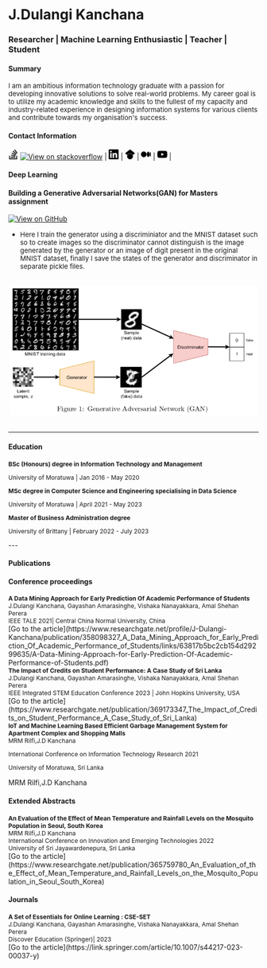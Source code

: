 # J.Dulangi Kanchana
### Researcher | Machine Learning Enthusiastic | Teacher | Student

#### Summary
<p style="font-size:10pt; font-color:black"> I am an ambitious information technology graduate with a passion for developing
innovative solutions to solve real-world problems. My career goal is to utilize my
academic knowledge and skills to the fullest of my capacity and industry-related
experience in designing information systems for various clients and contribute
towards my organisation's success.</p>

#### Contact Information

<a href="https://stackoverflow.com/users/12017769/dulangi-kanchana" target="_blank"><img src="/assets/img/stackoverflow.svg" width="20" height="20"></a> [![View on stackoverflow](https://img.shields.io/stackexchange/stackoverflow/r/12017769)](https://stackoverflow.com/users/12017769/dulangi-kanchana) |
<a href="https://www.linkedin.com/in/dulangi-kanchana-176b2a112/" target="_blank"><img src="/assets/img/linkedin.svg" width="20" height="20"></a> | 
<a href="https://scholar.google.com/citations?user=PzfCGkkAAAAJ&hl=en&oi=ao" target="_blank"><img src="/assets/img/googlescholar.svg" width="20" height="20"></a> | 
<a href="https://kanchanardj.medium.com/" target="_blank"><img src="/assets/img/medium.svg" width="20" height="20"></a> | 
<a href="https://www.youtube.com/@dulangikanchana8237" target="_blank"><img src="/assets/img/youtube.svg" width="20" height="20"></a> |
#### Deep Learning

#### Building a Generative Adversarial Networks(GAN) for Masters assignment


[![View on GitHub](https://img.shields.io/badge/GitHub-View_on_GitHub-blue?logo=GitHub)](https://github.com/DulangiK/Masters-work/blob/main/MSc_assignment2.ipynb)

<ul>
  <li><p style="font-size:10pt; font-color:black">Here I train the generator using a discriminiator and the MNIST dataset such so to create images so the discriminator cannot distinguish is the image generated by the generator or an image of digit present in the original MNIST dataset, finally I save the states of the generator and discriminator in separate pickle files.</p></li>

</ul>


<br>
<center><img src="/assets/img/GAN.png" width="500" height="260"></center>
<br>

---

#### Education


  <p style="font-size:9pt; font-color:black;margin : 0; padding-top:0;"><b>BSc (Honours) degree in Information Technology and Management </b></p><p style="font-size:9pt; font-color:black;"> University of Moratuwa | Jan 2016 - May 2020 </p>
   <p style="font-size:9pt; font-color:black;margin : 0; padding-top:0;"><b>MSc degree in Computer Science and Engineering specialising in Data Science</b></p><p style="font-size:9pt; font-color:black;"> University of Moratuwa | April 2021 - May 2023 </p> 
   <p style="font-size:9pt; font-color:black;margin : 0; padding-top:0;"><b>Master of Business Administration degree </b></p><p style="font-size:9pt; font-color:black;"> University of Brittany | February 2022 - July 2023 </p> 
---

#### Publications
#### Conference proceedings

<p style="font-size:9pt; font-color:black;margin : 0; padding-top:0;"><b>A Data Mining Approach for Early Prediction Of Academic Performance of Students </b></p><p style="font-size:9pt; font-color:black;margin : 0; padding-top:0;"> J.Dulangi Kanchana, Gayashan Amarasinghe, Vishaka Nanayakkara, Amal Shehan Perera </p>
<p style="font-size:9pt; font-color:black;margin : 0; padding-top:0;"> IEEE TALE 2021| Central China Normal University, China </p>
[Go to the article](https://www.researchgate.net/profile/J-Dulangi-Kanchana/publication/358098327_A_Data_Mining_Approach_for_Early_Prediction_Of_Academic_Performance_of_Students/links/63817b5bc2cb154d29299635/A-Data-Mining-Approach-for-Early-Prediction-Of-Academic-Performance-of-Students.pdf)

<p style="font-size:9pt; font-color:black;margin : 0; padding-top:0;"><b>The Impact of Credits on Student Performance: A Case Study of Sri Lanka </b></p>
<p style="font-size:9pt; font-color:black;margin : 0; padding-top:0;"> J.Dulangi Kanchana, Gayashan Amarasinghe, Vishaka Nanayakkara, Amal Shehan Perera </p>
<p style="font-size:9pt; font-color:black;margin : 0; padding-top:0;"> IEEE Integrated STEM Education Conference 2023 | John Hopkins University, USA </p> 
[Go to the article](https://www.researchgate.net/publication/369173347_The_Impact_of_Credits_on_Student_Performance_A_Case_Study_of_Sri_Lanka)

<p style="font-size:9pt; font-color:black;margin : 0; padding-top:0;"><b>IoT and Machine Learning Based Efficient Garbage Management System for Apartment Complex and Shopping Malls </b></p>
<p style="font-size:9pt; font-color:black;margin : 0; padding-top:0;">MRM Rilfi,J.D Kanchana </p>
<p style="font-size:9pt; font-color:black;">  International Conference on Information Technology Research 2021 </p> 
<p style="font-size:9pt; font-color:black;margin : 0; padding-top:0;">University of Moratuwa, Sri Lanka </p> 

   MRM Rilfi,J.D Kanchana
#### Extended Abstracts

<p style="font-size:9pt; font-color:black;margin : 0; padding-top:0;"><b>An Evaluation of the Effect of Mean Temperature and Rainfall Levels on the Mosquito Population in Seoul, South Korea </b></p>
<p style="font-size:9pt; font-color:black;margin : 0; padding-top:0;"> MRM Rilfi,J.D Kanchana </p>
<p style="font-size:9pt; font-color:black;margin : 0; padding-top:0;"> International Conference on Innovation and Emerging Technologies 2022 </p>
<p style="font-size:9pt; font-color:black;margin : 0; padding-top:0;"> University of Sri Jayawardenepura, Sri Lanka </p>
[Go to the article](https://www.researchgate.net/publication/365759780_An_Evaluation_of_the_Effect_of_Mean_Temperature_and_Rainfall_Levels_on_the_Mosquito_Population_in_Seoul_South_Korea)
   
#### Journals

<p style="font-size:9pt; font-color:black;margin : 0; padding-top:0;"><b>A Set of Essentials for Online Learning : CSE-SET </b></p>
<p style="font-size:9pt; font-color:black;margin : 0; padding-top:0;"> J.Dulangi Kanchana, Gayashan Amarasinghe, Vishaka Nanayakkara, Amal Shehan Perera </p>
<p style="font-size:9pt; font-color:black;margin : 0; padding-top:0;"> Discover Education (Springer)| 2023 </p>
[Go to the article](https://link.springer.com/article/10.1007/s44217-023-00037-y)
